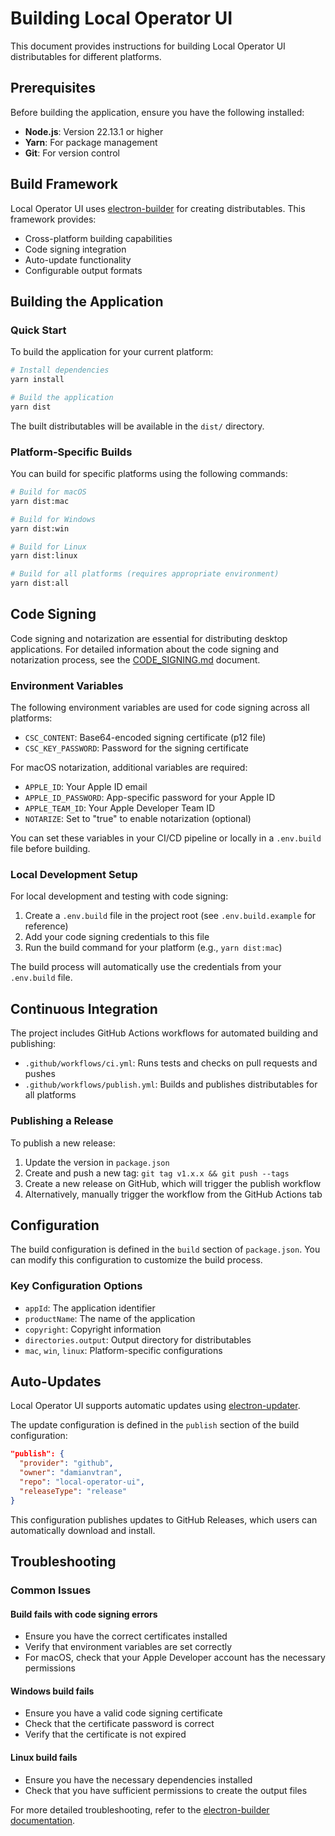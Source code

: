 # Building Local Operator UI

This document provides instructions for building Local Operator UI distributables for different platforms.

## Prerequisites

Before building the application, ensure you have the following installed:

- **Node.js**: Version 22.13.1 or higher
- **Yarn**: For package management
- **Git**: For version control

## Build Framework

Local Operator UI uses [electron-builder](https://www.electron.build/) for creating distributables. This framework provides:

- Cross-platform building capabilities
- Code signing integration
- Auto-update functionality
- Configurable output formats

## Building the Application

### Quick Start

To build the application for your current platform:

```bash
# Install dependencies
yarn install

# Build the application
yarn dist
```

The built distributables will be available in the `dist/` directory.

### Platform-Specific Builds

You can build for specific platforms using the following commands:

```bash
# Build for macOS
yarn dist:mac

# Build for Windows
yarn dist:win

# Build for Linux
yarn dist:linux

# Build for all platforms (requires appropriate environment)
yarn dist:all
```

## Code Signing

Code signing and notarization are essential for distributing desktop applications. For detailed information about the code signing and notarization process, see the [CODE_SIGNING.md](./docs/CODE_SIGNING.md) document.

### Environment Variables

The following environment variables are used for code signing across all platforms:

- `CSC_CONTENT`: Base64-encoded signing certificate (p12 file)
- `CSC_KEY_PASSWORD`: Password for the signing certificate

For macOS notarization, additional variables are required:

- `APPLE_ID`: Your Apple ID email
- `APPLE_ID_PASSWORD`: App-specific password for your Apple ID
- `APPLE_TEAM_ID`: Your Apple Developer Team ID
- `NOTARIZE`: Set to "true" to enable notarization (optional)

You can set these variables in your CI/CD pipeline or locally in a `.env.build` file before building.

### Local Development Setup

For local development and testing with code signing:

1. Create a `.env.build` file in the project root (see `.env.build.example` for reference)
2. Add your code signing credentials to this file
3. Run the build command for your platform (e.g., `yarn dist:mac`)

The build process will automatically use the credentials from your `.env.build` file.

## Continuous Integration

The project includes GitHub Actions workflows for automated building and publishing:

- `.github/workflows/ci.yml`: Runs tests and checks on pull requests and pushes
- `.github/workflows/publish.yml`: Builds and publishes distributables for all platforms

### Publishing a Release

To publish a new release:

1. Update the version in `package.json`
2. Create and push a new tag: `git tag v1.x.x && git push --tags`
3. Create a new release on GitHub, which will trigger the publish workflow
4. Alternatively, manually trigger the workflow from the GitHub Actions tab

## Configuration

The build configuration is defined in the `build` section of `package.json`. You can modify this configuration to customize the build process.

### Key Configuration Options

- `appId`: The application identifier
- `productName`: The name of the application
- `copyright`: Copyright information
- `directories.output`: Output directory for distributables
- `mac`, `win`, `linux`: Platform-specific configurations

## Auto-Updates

Local Operator UI supports automatic updates using [electron-updater](https://www.electron.build/auto-update.html).

The update configuration is defined in the `publish` section of the build configuration:

```json
"publish": {
  "provider": "github",
  "owner": "damianvtran",
  "repo": "local-operator-ui",
  "releaseType": "release"
}
```

This configuration publishes updates to GitHub Releases, which users can automatically download and install.

## Troubleshooting

### Common Issues

#### Build fails with code signing errors

- Ensure you have the correct certificates installed
- Verify that environment variables are set correctly
- For macOS, check that your Apple Developer account has the necessary permissions

#### Windows build fails

- Ensure you have a valid code signing certificate
- Check that the certificate password is correct
- Verify that the certificate is not expired

#### Linux build fails

- Ensure you have the necessary dependencies installed
- Check that you have sufficient permissions to create the output files

For more detailed troubleshooting, refer to the [electron-builder documentation](https://www.electron.build/).
